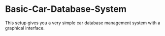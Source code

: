 # Basic-Car-Database-System
This setup gives you a very simple car database management system with a graphical interface.
